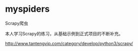 # myspiders
Scrapy爬虫

本人学习Scrapy的练习，从基础示例到正式项目的不断补充。

http://www.tantengvip.com/category/develop/python3/scrapy/
